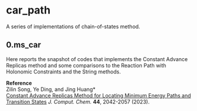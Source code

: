 # car_path
A series of implementations of chain-of-states method.

## 0.ms_car
  Here reports the snapshot of codes that implements the Constant Advance Replicas method and some comparisons to the Reaction Path with Holonomic Constraints and the String methods.  

**Reference**  
  Zilin Song, Ye Ding, and Jing Huang\*  
  [Constant Advance Replicas Method for Locating Minimum Energy Paths and Transition States](doi.org/10.1002/jcc.27178)
  *J. Comput. Chem.* **44**, 2042-2057 (2023).
  
